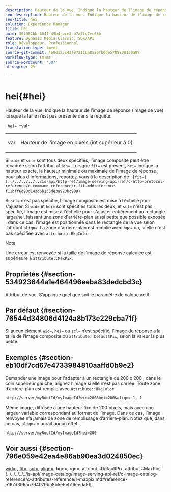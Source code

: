 ```yaml
---
description: Hauteur de la vue. Indique la hauteur de l’image de réponse (image de vue) lorsque la taille n’est pas présente dans la requête.
seo-description: Hauteur de la vue. Indique la hauteur de l’image de réponse (image de vue) lorsque la taille n’est pas présente dans la requête.
seo-title: hei
solution: Experience Manager
title: hei
uuid: 307952bb-604f-49b4-bce3-b7a7fc7ec63b
feature: Dynamic Media Classic, SDK/API
role: Développeur, Professionnel
translation-type: tm+mt
source-git-commit: 469d1a5c43a972116a8a2efb0de5708800130a99
workflow-type: tm+mt
source-wordcount: '307'
ht-degree: 2%

---
```



# hei{#hei}

Hauteur de la vue. Indique la hauteur de l’image de réponse (image de vue) lorsque la taille n’est pas présente dans la requête.

` hei= *`val`*`

<table id="simpletable_1A36827B6E6647888A4E6E868975D716"> 
 <tr class="strow"> 
  <td class="stentry"> <p> <span class="codeph"> <span class="varname"> var  </span> </span> </p> </td> 
  <td class="stentry"> <p>Hauteur de l’image en pixels (int supérieur à 0). </p> </td> 
 </tr> 
</table>

Si `wid=` et `scl=` sont tous deux spécifiés, l’image composite peut être recadrée selon l’attribut `align=`. Lorsque `fit=` est présent, `hei=` indique la hauteur exacte, la hauteur minimale ou maximale de l&#39;image de réponse ; pour plus d&#39;informations, reportez-vous à la description de ` [fit=](../../../../../is-api/http-ref/image-serving-api-ref/c-http-protocol-reference/c-command-reference/r-fit.md#reference-f11bff6d93d143d6b135de3a923bc989)`.

Si `scl=` n’est pas spécifié, l’image composite est mise à l’échelle pour s’ajuster. Si `wid=` et `hei=` sont spécifiés tous les deux, et `scl=` n&#39;est pas spécifié, l&#39;image est mise à l&#39;échelle pour s&#39;ajuster entièrement au rectangle large/hei, laissant une zone d&#39;arrière-plan aussi petite que possible exposée ; dans ce cas, l’image est positionnée dans le rectangle de la vue selon l’attribut `align=`. La zone d&#39;arrière-plan est remplie avec `bgc=` ou, si elle n&#39;est pas spécifiée avec `attribute::BkgColor`.

>[!NOTE]
>
>Une erreur est renvoyée si la taille de l&#39;image de réponse calculée est supérieure à `attribute::MaxPix`.

## Propriétés {#section-534923644a1e464496eeba83dedcbd3c}

Attribut de vue. S’applique quel que soit le paramètre de calque actif.

## Par défaut {#section-76544d34806d4124a8b173e229cba71f}

Si aucun élément `wid=`, `hei=` ou `scl=` n’est spécifié, l’image de réponse a la taille de l’image composite ou `attribute::DefaultPix`, selon la valeur la plus petite.

## Exemples {#section-eb10df7cd67e4733984810aaffd0b9e2}

Demander une image pour l&#39;adapter à un rectangle de 200 x 200 ; dans le coin supérieur gauche, alignez l’image si elle n’est pas carrée. Toute zone d’arrière-plan est remplie avec `attribute::BkgColor`.

`http://server/myRootId/myImageId?wid=200&hei=200&align=-1,-1`

Même image, diffusée à une hauteur fixe de 200 pixels, mais avec une largeur variable correspondant au format de l’image. Dans ce cas, l’image renvoyée n’a jamais de zone de remplissage d’arrière-plan. Notez que, dans ce cas, `align=` n&#39;aurait aucun effet.

`http://server/myRootId/myImageId?hei=200`

## Voir aussi {#section-796e059e42ea4e86ab90ea3d024850ec}

[wid=](../../../../../is-api/http-ref/image-serving-api-ref/c-http-protocol-reference/c-command-reference/r-is-http-wid.md#reference-bfeadcb67bf4485f851eb21345527e47) ,  [fit=](../../../../../is-api/http-ref/image-serving-api-ref/c-http-protocol-reference/c-command-reference/r-fit.md#reference-f11bff6d93d143d6b135de3a923bc989),  [scl=](../../../../../is-api/http-ref/image-serving-api-ref/c-http-protocol-reference/c-command-reference/r-scl.md#reference-b2a74e493d0d407e98fe350551ba3fcc),  [align=](../../../../../is-api/http-ref/image-serving-api-ref/c-http-protocol-reference/c-command-reference/r-align.md#reference-b7d6b87c75124d78884f916dd6544bc7), bgc=, rgn=, attribut ::DefaultPix, attribut ::MaxPix](../../../../../is-api/image-catalog/image-serving-api-ref/c-image-catalog-reference/c-attributes-reference/r-maxpix.md#reference-e167d396ac794079ba8b5e6eb16eeda5)[](../../../../../is-api/http-ref/image-serving-api-ref/c-http-protocol-reference/c-command-reference/r-bgc.md#reference-53376175f617446fbe5c69120f834b88)[](../../../../../is-api/http-ref/image-serving-api-ref/c-http-protocol-reference/c-command-reference/r-rgn.md#reference-daa9b80e0d8c4b1aa67d116b578d592f)[](../../../../../is-api/image-catalog/image-serving-api-ref/c-image-catalog-reference/c-attributes-reference/r-defaultpix.md#reference-996b2c22b30f4fd9b970c84063306df1)[
